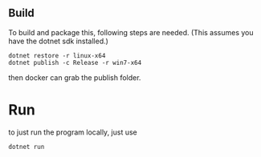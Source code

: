 ## Build

To build and package this, following steps are needed. (This assumes you have the dotnet sdk installed.)


```
dotnet restore -r linux-x64
dotnet publish -c Release -r win7-x64
```

then docker can grab the publish folder.

# Run

to just run the program locally, just use

```
dotnet run
```